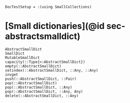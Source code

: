```@meta
DocTestSetup = :(using SmallCollections)
```

# [Small dictionaries](@id sec-abstractsmalldict)

```@docs
AbstractSmallDict
SmallDict
MutableSmallDict
capacity(::Type{<:AbstractSmallDict})
empty(::AbstractSmallDict)
setindex(::AbstractSmallDict, ::Any, ::Any)
invget
push(::AbstractSmallDict, ::Pair)
pop(::AbstractSmallDict)
pop(::AbstractSmallDict, ::Any)
pop(::AbstractSmallDict, ::Any, Any)
delete(::AbstractSmallDict, ::Any)
```
